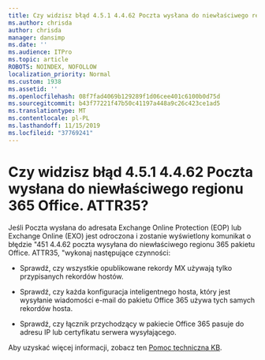 ```yaml
---
title: Czy widzisz błąd 4.5.1 4.4.62 Poczta wysłana do niewłaściwego regionu 365 Office. ATTR35?
ms.author: chrisda
author: chrisda
manager: dansimp
ms.date: ''
ms.audience: ITPro
ms.topic: article
ROBOTS: NOINDEX, NOFOLLOW
localization_priority: Normal
ms.custom: 1938
ms.assetid: ''
ms.openlocfilehash: 08f7fad4069b129289f1d06cee401c6100b0d75d
ms.sourcegitcommit: b43f77221f47b50c41197a448a9c26c423ce1ad5
ms.translationtype: MT
ms.contentlocale: pl-PL
ms.lasthandoff: 11/15/2019
ms.locfileid: "37769241"
---
```

# <a name="are-you-seeing-error-451-4462-mail-sent-to-the-wrong-office-365-region-attr35"></a>Czy widzisz błąd 4.5.1 4.4.62 Poczta wysłana do niewłaściwego regionu 365 Office. ATTR35?

Jeśli Poczta wysłana do adresata Exchange Online Protection (EOP) lub Exchange Online (EXO) jest odroczona i zostanie wyświetlony komunikat o błędzie "451 4.4.62 poczta wysyłana do niewłaściwego regionu 365 pakietu Office. ATTR35, "wykonaj następujące czynności:

- Sprawdź, czy wszystkie opublikowane rekordy MX używają tylko przypisanych rekordów hostów.

- Sprawdź, czy każda konfiguracja inteligentnego hosta, który jest wysyłanie wiadomości e-mail do pakietu Office 365 używa tych samych rekordów hosta.

- Sprawdź, czy łącznik przychodzący w pakiecie Office 365 pasuje do adresu IP lub certyfikatu serwera wysyłającego.

Aby uzyskać więcej informacji, zobacz ten [Pomoc techniczna KB](https://support.microsoft.com/help/4057301/attr35-response-code-when-mail-is-sent-to-eop-exo).
